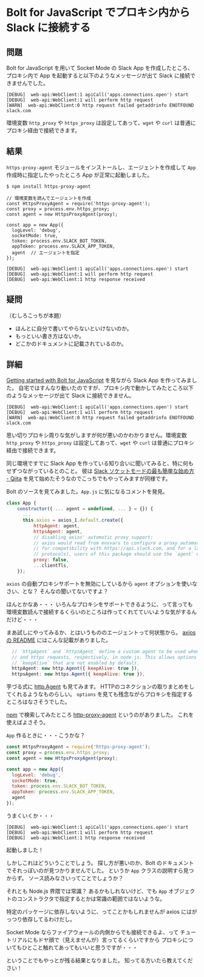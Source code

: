 
# Bolt for JavaScript でプロキシ内から Slack に接続する

## 問題

Bolt for JavaScript を用いて Socket Mode の Slack App を作成したところ、プロキシ内で App を起動すると以下のようなメッセージが出て Slack に接続できませんでした。

```
[DEBUG]  web-api:WebClient:1 apiCall('apps.connections.open') start
[DEBUG]  web-api:WebClient:1 will perform http request
[WARN]  web-api:WebClient:0 http request failed getaddrinfo ENOTFOUND slack.com
```

環境変数 `http_proxy` や `https_proxy` は設定してあって、`wget` や `curl` は普通にプロキシ経由で接続できます。

## 結果

`https-proxy-agent` モジュールをインストールし、エージェントを作成して `App` 作成時に指定したやったところ App が正常に起動しました。

```
$ npm install https-proxy-agent
```

```
// 環境変数を読んでエージェントを作成
const HttpsProxyAgent = require('https-proxy-agent');
const proxy = process.env.https_proxy;
const agent = new HttpsProxyAgent(proxy);

const app = new App({
  logLevel: 'debug',
  socketMode: true,
  token: process.env.SLACK_BOT_TOKEN,
  appToken: process.env.SLACK_APP_TOKEN,
  agent  // エージェントを指定
});
```

```
[DEBUG]  web-api:WebClient:1 apiCall('apps.connections.open') start
[DEBUG]  web-api:WebClient:1 will perform http request
[DEBUG]  web-api:WebClient:1 http response received
```

## 疑問

（むしろこっちが本題）

* ほんとに自分で書いてやらないといけないのか。
* もっといい書き方はないか。
* どこかのドキュメントに記載されているのか。

## 詳細

[Getting started with Bolt for JavaScript](https://slack.dev/bolt-js/tutorial/getting-started) を見ながら Slack App を作ってみました。
自宅ではすんなり動いたのですが、プロキシ内で動かしてみたところ以下のようなメッセージが出て Slack に接続できません。

```
[DEBUG]  web-api:WebClient:1 apiCall('apps.connections.open') start
[DEBUG]  web-api:WebClient:1 will perform http request
[WARN]  web-api:WebClient:0 http request failed getaddrinfo ENOTFOUND slack.com
```

思い切りプロキシ周りな気がしますが何が悪いのかわかりません。環境変数 `http_proxy` や `https_proxy` は設定してあって、`wget` や `curl` は普通にプロキシ経由で接続できます。

同じ環境ですでに Slack App を作っている知り合いに聞いてみると、特に何もせずつながっているとのこと。
彼は [Slack ソケットモードの最も簡単な始め方 - Qiita](https://qiita.com/seratch/items/1a460c08c3e245b56441) を見て始めたそうなのでこっちでもやってみますが同様です。

Bolt のソースを見てみました。`App.js` に気になるコメントを発見。

```js
class App {
    constructor({ ... agent = undefined, ... } = {}) {
      ...
      this.axios = axios_1.default.create({
          httpAgent: agent,
          httpsAgent: agent,
          // disabling axios' automatic proxy support:
          // axios would read from envvars to configure a proxy automatically, but it doesn't support TLS destinations.
          // for compatibility with https://api.slack.com, and for a larger set of possible proxies (SOCKS or other
          // protocols), users of this package should use the `agent` option to configure a proxy.
          proxy: false,
          ...clientTls,
    });
```

`axios` の自動プロキシサポートを無効にしているから `agent` オプションを使いなさい、とな？ そんなの聞いてないですよ？

ほんとかなあ・・・
いろんなプロキシをサポートできるように、って言っても環境変数読んで接続するくらいのところは作ってくれてていいような気がするんだけど・・・

まあ試しにやってみるか、とはいうもののエージェントって何状態から。
[axios の README](https://github.com/axios/axios) にはこんな記載がありました。

```js
  // `httpAgent` and `httpsAgent` define a custom agent to be used when performing http
  // and https requests, respectively, in node.js. This allows options to be added like
  // `keepAlive` that are not enabled by default.
  httpAgent: new http.Agent({ keepAlive: true }),
  httpsAgent: new https.Agent({ keepAlive: true }),
```

芋づる式に [http.Agent](https://nodejs.org/api/http.html#class-httpagent) も見てみます。
HTTPのコネクションの取りまとめをしてくれるようなものらしい。
`options` を見ても残念ながらプロキシを指定するところはなさそうでした。

[npm](https://www.npmjs.com/) で検索してみたところ [http-proxy-agent](https://www.npmjs.com/package/http-proxy-agent) というのがありました。
これを使えばよさそう。

`App` 作るときに・・・こうかな？

```js
const HttpsProxyAgent = require('https-proxy-agent');
const proxy = process.env.https_proxy;
const agent = new HttpsProxyAgent(proxy);

const app = new App({
  logLevel: 'debug',
  socketMode: true,
  token: process.env.SLACK_BOT_TOKEN,
  appToken: process.env.SLACK_APP_TOKEN,
  agent
});
```

うまくいくか・・・

```
[DEBUG]  web-api:WebClient:1 apiCall('apps.connections.open') start
[DEBUG]  web-api:WebClient:1 will perform http request
[DEBUG]  web-api:WebClient:1 http response received
```

起動しました！

しかしこれはどういうことでしょう。
探し方が悪いのか、Bolt のドキュメントでそれっぽいのが見つかりませんでした。
というか `App` クラスの説明すら見つからず。
ソース読みなさいってことでしょうか？

それとも Node.js 界隈では常識？
あるかもしれないけど、でも `App` オブジェクトのコンストラクタで指定するとかは常識の範囲ではないような。

特定のパッケージに依存しないように、ってことかもしれませんが axios にはがっつり依存してるわけだし。

Socket Mode ならファイアウォールの内側からでも接続できるよ、って
チュートリアルにもドヤ顔で（見えませんが）言ってるくらいですから
プロキシについてもひとこと触れてあってもいいと思うですが・・・

ということでもやっとが残る結果となりました。
知ってる方いたら教えてください！